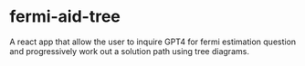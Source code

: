 # fermi-aid-tree
A react app that allow the user to inquire GPT4 for fermi estimation question and progressively work out a solution path using tree diagrams.
